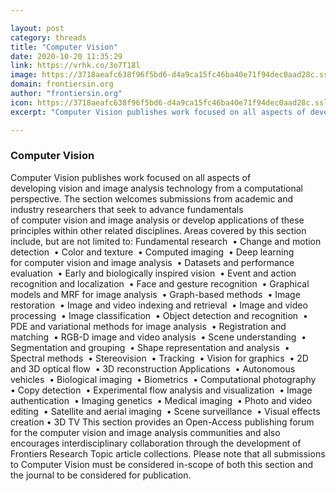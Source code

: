 ```yaml
---

layout: post
category: threads
title: "Computer Vision"
date: 2020-10-20 11:35:29
link: https://vrhk.co/3o7T18l
image: https://3718aeafc638f96f5bd6-d4a9ca15fc46ba40e71f94dec0aad28c.ssl.cf1.rackcdn.com/journal-computer-science.png
domain: frontiersin.org
author: "frontiersin.org"
icon: https://3718aeafc638f96f5bd6-d4a9ca15fc46ba40e71f94dec0aad28c.ssl.cf1.rackcdn.com/favicon_16x16.ico
excerpt: "Computer Vision publishes work focused on all aspects of developing vision and image analysis technology from a computational perspective. The section welcomes submissions from academic and industry researchers that seek to advance fundamentals of computer vision and image analysis or develop applications of these principles within other related disciplines. Areas covered by this section include, but are not limited to: Fundamental research  • Change and motion detection  • Color and texture  • Computed imaging  • Deep learning for computer vision and image analysis  • Datasets and performance evaluation  • Early and biologically inspired vision  • Event and action recognition and localization  • Face and gesture recognition  • Graphical models and MRF for image analysis  • Graph-based methods  • Image restoration  • Image and video indexing and retrieval  • Image and video processing  • Image classification  • Object detection and recognition  • PDE and variational methods for image analysis  • Registration and matching  • RGB-D image and video analysis  • Scene understanding  • Segmentation and grouping  • Shape representation and analysis  • Spectral methods  • Stereovision  • Tracking  • Vision for graphics  • 2D and 3D optical flow  • 3D reconstruction Applications  • Autonomous vehicles  • Biological imaging  • Biometrics  • Computational photography  • Copy detection  • Experimental flow analysis and visualization  • Image authentication  • Imaging genetics  • Medical imaging  • Photo and video editing  • Satellite and aerial imaging  • Scene surveillance  • Visual effects creation • 3D TV This section provides an Open-Access publishing forum for the computer vision and image analysis communities and also encourages interdisciplinary collaboration through the development of Frontiers Research Topic article collections. Please note that all submissions to Computer Vision must be considered in-scope of both this section and the journal to be considered for publication."

---
```


### Computer Vision

Computer Vision publishes work focused on all aspects of developing vision and image analysis technology from a computational perspective. The section welcomes submissions from academic and industry researchers that seek to advance fundamentals of computer vision and image analysis or develop applications of these principles within other related disciplines. Areas covered by this section include, but are not limited to: Fundamental research  • Change and motion detection  • Color and texture  • Computed imaging  • Deep learning for computer vision and image analysis  • Datasets and performance evaluation  • Early and biologically inspired vision  • Event and action recognition and localization  • Face and gesture recognition  • Graphical models and MRF for image analysis  • Graph-based methods  • Image restoration  • Image and video indexing and retrieval  • Image and video processing  • Image classification  • Object detection and recognition  • PDE and variational methods for image analysis  • Registration and matching  • RGB-D image and video analysis  • Scene understanding  • Segmentation and grouping  • Shape representation and analysis  • Spectral methods  • Stereovision  • Tracking  • Vision for graphics  • 2D and 3D optical flow  • 3D reconstruction Applications  • Autonomous vehicles  • Biological imaging  • Biometrics  • Computational photography  • Copy detection  • Experimental flow analysis and visualization  • Image authentication  • Imaging genetics  • Medical imaging  • Photo and video editing  • Satellite and aerial imaging  • Scene surveillance  • Visual effects creation • 3D TV This section provides an Open-Access publishing forum for the computer vision and image analysis communities and also encourages interdisciplinary collaboration through the development of Frontiers Research Topic article collections. Please note that all submissions to Computer Vision must be considered in-scope of both this section and the journal to be considered for publication.